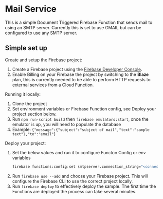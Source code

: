 # Mail Service

This is a simple Document Triggered Firebase Function that sends mail to using an SMTP server. Currently this is set to use GMAIL but can be configured to use any SMTP server.


## Simple set up

Create and setup the Firebase project:
 1. Create a Firebase project using the [Firebase Developer Console](https://console.firebase.google.com).
 1. Enable Billing on your Firebase the project by switching to the **Blaze** plan, this is currently needed to be able to perform HTTP requests to external services from a Cloud Function.

Running it locally:
 1. Clone the project
 1. Set environment variables or Firebase Function config, see Deploy your project section below.
 1. Run `npm run-script build` then `firebase emulators:start`, once the emulator is up, you will need to populate the database
 1. Example: `{"message":{"subject":"subject of mail","text":"sample text"},"to":"email"}`
 
Deploy your project:
 1. Set the below values and run it to configure Functon Config or env variables
    ```bash
    firebase functions:config:set smtpserver.connection_string="<connection string>" smtpserver.from_address="<admin's from e.address>" smtpserver.auth_user="<auth user e.address>" provider.client_id ="<client id>" client_secret="<client_secret>" client_refresh_token="<client_refresh_token>"
    ```
 1. Run `firebase use --add` and choose your Firebase project. This will configure the Firebase CLI to use the correct project locally.
 1. Run `firebase deploy` to effectively deploy the sample. The first time the Functions are deployed the process can take several minutes.
